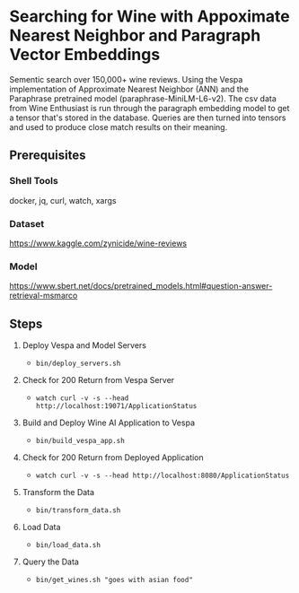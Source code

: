 <!-- Copyright McQueen Media. Licensed under the terms of the Apache 2.0 license. See LICENSE in the project root. -->

# Searching for Wine with Appoximate Nearest Neighbor and Paragraph Vector Embeddings 

Sementic search over 150,000+ wine reviews.  Using the Vespa implementation of Approximate Nearest Neighbor (ANN) and
the Paraphrase pretrained model (paraphrase-MiniLM-L6-v2).  The csv data from Wine Enthusiast is run through the paragraph 
embedding model to get a tensor that's stored in the database.  Queries are then turned into tensors and used to produce close 
match results on their meaning.

## Prerequisites

### Shell Tools
docker, jq, curl, watch, xargs

### Dataset
https://www.kaggle.com/zynicide/wine-reviews

### Model 
https://www.sbert.net/docs/pretrained_models.html#question-answer-retrieval-msmarco

## Steps

1. Deploy Vespa and Model Servers
	- `bin/deploy_servers.sh`

2. Check for 200 Return from Vespa Server
	- `watch curl -v -s --head http://localhost:19071/ApplicationStatus`

3. Build and Deploy Wine AI Application to Vespa
	- `bin/build_vespa_app.sh` 

4. Check for 200 Return from Deployed Application
	- `watch curl -v -s --head http://localhost:8080/ApplicationStatus`

5. Transform the Data
	- `bin/transform_data.sh`

6. Load Data
	- `bin/load_data.sh`

7. Query the Data 
	- `bin/get_wines.sh "goes with asian food"`


